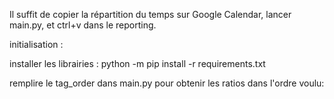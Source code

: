 Il suffit de copier la répartition du temps sur Google Calendar, lancer main.py, et ctrl+v dans le reporting.




initialisation :

installer les librairies :
python -m pip install -r requirements.txt

remplire le tag_order dans main.py pour obtenir les ratios dans l'ordre voulu:






